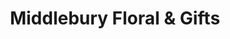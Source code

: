 ---
title: "Middlebury Floral & Gifts"
url: /middlebury/middlebury-floral-und-gifts/
shop: Blumen
---
